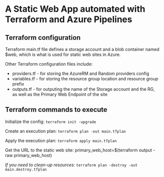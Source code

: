 # A Static Web App automated with Terraform and Azure Pipelines

## Terraform configuration
Terraform main.tf file defines a storage account and a blob container named $web, which is what is used for static web sites in Azure. 

Other Terraform configuration files include:
- providers.tf - for storing the AzureRM and Random providers config
- variables.tf - for storing the resource group location and resource group prefix
- outputs.tf - for outputing the name of the Storage account and the RG, as well as the Primary Web Endpoint of the site

## Terraform commands to execute

Initialize the config:
`terraform init -upgrade`

Create an execution plan:
`terraform plan -out main.tfplan`

Apply the execution plan:
`terraform apply main.tfplan`

Get the URL to the static web site:
primary_web_host=$(terraform output -raw primary_web_host)

*If you need to clean-up resources:*
`terraform plan -destroy -out main.destroy.tfplan`